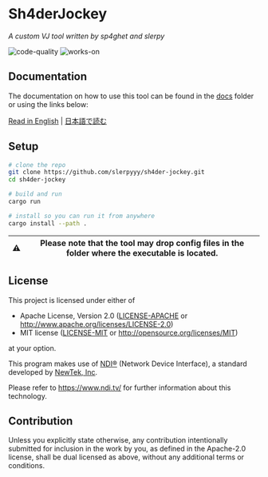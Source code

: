 # Sh4derJockey
*A custom VJ tool written by sp4ghet and slerpy*

![code-quality](https://img.shields.io/badge/code%20quality-jank-red)
![works-on](https://img.shields.io/badge/works%20on-my%20mashine%E2%84%A2-orange)

## Documentation

The documentation on how to use this tool can be found in the [docs](docs/) folder or using the links below:

[Read in English](docs/readme_en.md) | [日本語で読む](docs/readme_jp.md)

## Setup

```sh
# clone the repo
git clone https://github.com/slerpyyy/sh4der-jockey.git
cd sh4der-jockey

# build and run
cargo run

# install so you can run it from anywhere
cargo install --path .
```

| ⚠️ | Please note that the tool may drop config files in the folder where the executable is located. |
|-|-|

## License

This project is licensed under either of

 * Apache License, Version 2.0
   ([LICENSE-APACHE](LICENSE-APACHE) or http://www.apache.org/licenses/LICENSE-2.0)
 * MIT license
   ([LICENSE-MIT](LICENSE-MIT) or http://opensource.org/licenses/MIT)

at your option.

This program makes use of [NDI®](https://www.ndi.tv/) (Network Device Interface), a standard developed by [NewTek, Inc](https://www.newtek.com/).

Please refer to https://www.ndi.tv/ for further information about this technology.

## Contribution

Unless you explicitly state otherwise, any contribution intentionally submitted
for inclusion in the work by you, as defined in the Apache-2.0 license, shall be
dual licensed as above, without any additional terms or conditions.
